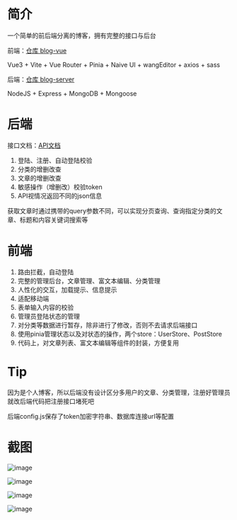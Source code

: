 # 简介
一个简单的前后端分离的博客，拥有完整的接口与后台

前端：[仓库 blog-vue](https://github.com/qxchuckle/blog-vue)

Vue3 + Vite + Vue Router + Pinia + Naive UI + wangEditor + axios + sass

后端：[仓库 blog-server](https://github.com/qxchuckle/blog-server)

NodeJS + Express + MongoDB + Mongoose

# 后端
接口文档：[API文档](https://console-docs.apipost.cn/preview/c671abaeb3ac6f29/c22da7ca55753064)

1. 登陆、注册、自动登陆校验
2. 分类的增删改查
3. 文章的增删改查
4. 敏感操作（增删改）校验token
5. API视情况返回不同的json信息

获取文章时通过携带的query参数不同，可以实现分页查询、查询指定分类的文章、标题和内容关键词搜索等

# 前端
1. 路由拦截，自动登陆
2. 完整的管理后台，文章管理、富文本编辑、分类管理
3. 人性化的交互，加载提示、信息提示
4. 适配移动端
5. 表单输入内容的校验
6. 管理员登陆状态的管理
7. 对分类等数据进行暂存，除非进行了修改，否则不去请求后端接口
8. 使用pinia管理状态以及对状态的操作，两个store：UserStore、PostStore
9. 代码上，对文章列表、富文本编辑等组件的封装，方便复用

# Tip
因为是个人博客，所以后端没有设计区分多用户的文章、分类管理，注册好管理员就改后端代码把注册接口堵死吧

后端config.js保存了token加密字符串、数据库连接url等配置

# 截图
![image](https://github.com/qxchuckle/blog-vue/assets/55614189/f7d3a39f-f855-4c0b-a265-b1131a4d838f)

![image](https://github.com/qxchuckle/blog-vue/assets/55614189/8c1b9f09-b2a3-4970-ae82-ef66dd1f0ce8)

![image](https://github.com/qxchuckle/blog-vue/assets/55614189/9051c87e-bbe3-4e9b-ba6f-ce673f7b87b2)

![image](https://github.com/qxchuckle/blog-vue/assets/55614189/9a5f1d4e-b890-432e-a9ff-f31608b51406)
